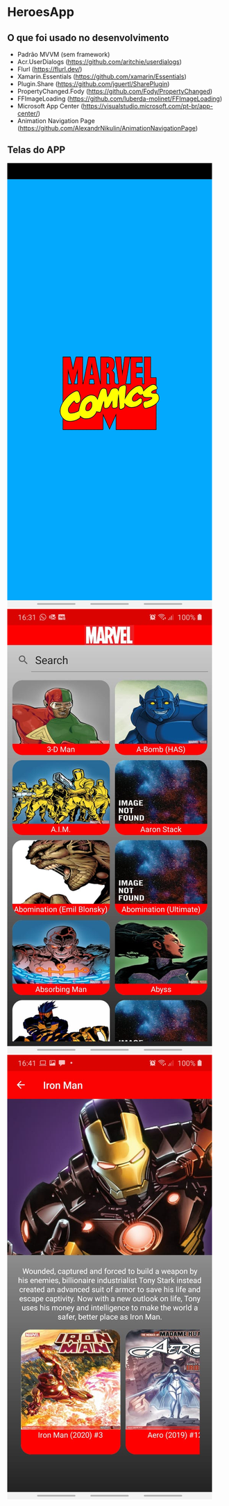 # HeroesApp

## O que foi usado no desenvolvimento

- Padrão MVVM (sem framework)
- Acr.UserDialogs (https://github.com/aritchie/userdialogs)
- Flurl (https://flurl.dev/)
- Xamarin.Essentials (https://github.com/xamarin/Essentials)
- Plugin.Share (https://github.com/jguertl/SharePlugin)
- PropertyChanged.Fody (https://github.com/Fody/PropertyChanged)
- FFImageLoading (https://github.com/luberda-molinet/FFImageLoading)
- Microsoft App Center (https://visualstudio.microsoft.com/pt-br/app-center/)
- Animation Navigation Page (https://github.com/AlexandrNikulin/AnimationNavigationPage)

## Telas do APP

![](Screenshot/01.jpeg)
![](Screenshot/02.jpeg)
![](Screenshot/03.jpeg)
